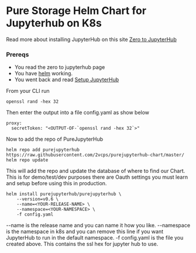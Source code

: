 # Pure Storage Helm Chart for Jupyterhub on  K8s

Read more about installing JupyterHub on this site [Zero to JupyterHub](https://zero-to-jupyterhub.readthedocs.io/en/latest/)
### Prereqs
* You read the zero to jupyterhub page
* You have [helm](http://blog.2vcps.io/2018/03/27/getting-started-with-helm-for-k8s/) working.
* You went back and read [Setup JupyterHub](https://zero-to-jupyterhub.readthedocs.io/en/latest/setup-jupyterhub.html)

From your CLI run

```
openssl rand -hex 32
```
Then enter the output into a file config.yaml as show below
```
proxy:
  secretToken: "<OUTPUT-OF-`openssl rand -hex 32`>"
```
Now to add the repo of PureJupyterHub
```
helm repo add purejupyterhub https://raw.githubusercontent.com/2vcps/purejupyterhub-chart/master/
helm repo update
```
This will add the repo and update the database of where to find our Chart.
This is for demo/test/dev purposes there are Oauth settings you must learn and setup before using this in production.
```
helm install purejupyterhub/purejupyterhub \
    --version=v0.6 \
    --name=<YOUR-RELEASE-NAME> \
    --namespace=<YOUR-NAMESPACE> \
    -f config.yaml
```
--name is the release name and you can name it how you like.
--namespace is the namespace in k8s and you can remove this line if you want JupyterHub to run in the default namespace.
-f config.yaml is the file you created above. This contains the ssl hex for jupyter hub to use.
